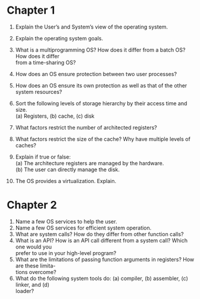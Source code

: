 # Chapter 1  
1. Explain the User’s and System’s view of the operating system.  

3. Explain the operating system goals.  
4. What is a multiprogramming OS? How does it differ from a batch OS? How does it differ  
from a time-sharing OS?  
4. How does an OS ensure protection between two user processes?  
5. How does an OS ensure its own protection as well as that of the other system resources?  
6. Sort the following levels of storage hierarchy by their access time and size.  
(a) Registers, (b) cache, (c) disk  
7. What factors restrict the number of architected registers?  
8. What factors restrict the size of the cache? Why have multiple levels of caches?  
9. Explain if true or false:  
(a) The architecture registers are managed by the hardware.  
(b) The user can directly manage the disk.  
10. The OS provides a virtualization. Explain.  
# Chapter 2  
1. Name a few OS services to help the user.  
2. Name a few OS services for efficient system operation.  
3. What are system calls? How do they differ from other function calls?  
4. What is an API? How is an API call different from a system call? Which one would you  
prefer to use in your high-level program?  
5. What are the limitations of passing function arguments in registers? How are these limita-  
tions overcome?  
6. What do the following system tools do: (a) compiler, (b) assembler, (c) linker, and (d)  
loader?
